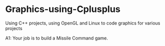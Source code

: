 

# Graphics-using-Cplusplus


Using C++ projects, using OpenGL and Linux to code graphics for various projects

A1: Your job is to build a Missile Command game.
